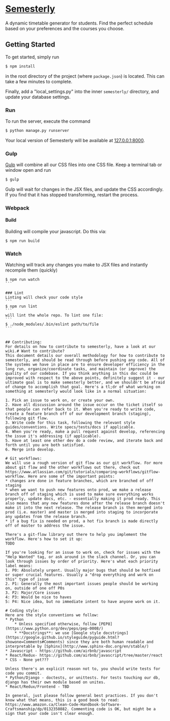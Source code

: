 # [Semesterly](http://semester.ly)
A dynamic timetable generator for students.
Find the perfect schedule based on your preferences and
the courses you choose.

## Getting Started

To get started, simply run
```sh
$ npm install 
```
in the root directory of the project (where `package.json`) is located. This can take a few minutes to complete.

Finally, add a "local_settings.py" into the inner `semesterly/` directory, and update your database settings.

### Run
To run the server, execute the command
```sh
$ python manage.py runserver 
```
Your local version of Semesterly will be available at [127.0.0.1:8000](http://127.0.0.1:8000/).

### Gulp
[Gulp](http://gulpjs.com/) will combine all our CSS files into one CSS file. Keep a terminal
tab or window open and run 
```sh
$ gulp
```
Gulp will wait for changes in the JSX files, and update the CSS accordingly. If you find that
it has stopped transforming, restart the process.

### Webpack
#### Build
Building will compile your javascript. Do this via: 
```
$ npm run build
```

### Watch
Watching will track any changes you make to JSX files and instantly recompile them (quickly)
````
$ npm run watch
```

### Lint
Linting will check your code style
```
$ npm run lint
```
will lint the whole repo. To lint one file: 
```
$ ./node_modules/.bin/eslint path/to/file
```


## Contributing:
For details on how to contribute to semesterly, have a look at our wiki.# Want to contribute?
This document details our overall methodology for how to contribute to semesterly, and should be read through before pushing any code. All of the systems we have in place are to ensure developer efficiency in the long run, organize/coordinate tasks, and maintain (or improve) the quality of our codebase. If you think anything in this doc could be improved with respect to the above points, definitely suggest it - our ultimate goal is to make semesterly better, and we shouldn't be afraid of change to accomplish that goal. Here's a tl;dr of what working on something at semesterly would look like in a normal situation:

1. Pick an issue to work on, or create your own.
2. Have all discussion around the issue occur on the ticket itself so that people can refer back to it. When you're ready to write code, create a feature branch off of our development branch (staging), following git flow.
3. Write code for this task, following the relevant style guides/conventions. Write specs/tests/docs if applicable.
4. When you're ready, make a pull request against develop, referencing the issue it's addressing (if applicable).
5. Have at least one other dev do a code review, and iterate back and forth until you are both satisfied.
6. Merge into develop.

# Git workflows:
We will use a rough version of git flow as our git workflow. For more about git flow and the other workflows out there, check out https://www.atlassian.com/git/tutorials/comparing-workflows/gitflow-workflow. Here are some of the important points:
* changes are done in feature branches, which are branched of off staging
* when we want to push new features onto prod, we make a release branch off of staging which is used to make sure everything works properly, update docs, etc. - essentially making it prod ready. This also means that any new features done after the release branch doesn't make it into the next release. The release branch is then merged into prod (i.e. master) and master is merged into staging to incorporate any updates from the release branch.
* if a bug fix is needed on prod, a hot fix branch is made directly off of master to address the issue.

There's a git-flow library out there to help you implement the workflow. Here's how to set it up: 
TODO

If you're looking for an issue to work on, check for issues with the "Help Wanted" tag, or ask around in the slack channel. Or, you can look through issues by order of priority. Here's what each priority label means:
1. P0: Absolutely urgent. Usually major bugs that should be hotfixed or super crucial features. Usually a "drop everything and work on this" type of issue
2. P1: Generally the most important issues people should be working on, outside of one off P0s
3. P2: Major/Core issues
4: P3: Would be nice to haves
5: P4: Nice idea, but no immediate intent to have anyone work on it.

# Coding style:
Here are the style conventions we follow:
* Python
    * Unless specified otherwise, follow [PEP8](https://www.python.org/dev/peps/pep-0008/)
    * **Docstrings**: we use [Google style docstrings](https://google.github.io/styleguide/pyguide.html?showone=Comments#Comments) since they are both human readable and interpretable by [Sphinx](http://www.sphinx-doc.org/en/stable/)
* Javascript - https://github.com/airbnb/javascript
* React/Redux- https://github.com/airbnb/javascript/tree/master/react
* CSS - None yet???

Unless there's an explicit reason not to, you should write tests for code you commit.
* Python/Django - doctests, or unittests. For tests touching our db, django has their own module based on unites.
* React/Redux/Frontend - TBD

In general, just please follow general best practices. If you don't know what that means, this is a good book to read: https://www.amazon.ca/Clean-Code-Handbook-Software-Craftsmanship/dp/0132350882. Commenting code is OK, but might be a sign that your code isn't clear enough.
